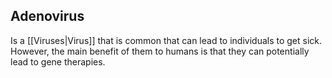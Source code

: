 ## Adenovirus
Is a [[Viruses|Virus]] that is common that can lead to individuals to get sick. However, the main benefit of them to humans is that they can potentially lead to gene therapies. 